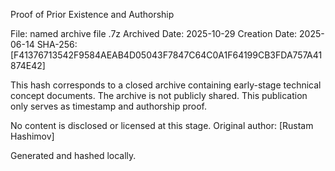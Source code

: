 Proof of Prior Existence and Authorship

File: named archive file .7z 
Archived Date: 2025-10-29
Creation Date: 2025-06-14
SHA-256: [F41376713542F9584AEAB4D05043F7847C64C0A1F64199CB3FDA757A41874E42]

This hash corresponds to a closed archive containing early-stage technical concept documents.
The archive is not publicly shared. This publication only serves as timestamp and authorship proof.

No content is disclosed or licensed at this stage.
Original author: [Rustam Hashimov]

Generated and hashed locally.
 
